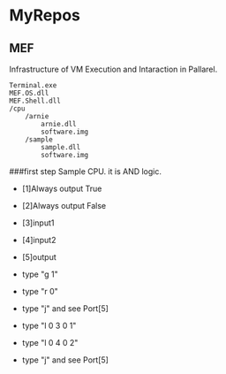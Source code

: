 # MyRepos

## MEF
Infrastructure of VM Execution and Intaraction in Pallarel.

    Terminal.exe
    MEF.OS.dll
    MEF.Shell.dll
    /cpu
        /arnie
            arnie.dll
            software.img
        /sample
            sample.dll
            software.img

###first step
Sample CPU. it is AND logic.
 - [1]Always output True
 - [2]Always output False
 - [3]input1
 - [4]input2
 - [5]output

- type "g 1"
- type "r 0"
- type "j" and see Port[5]
- type "l 0 3 0 1"
- type "l 0 4 0 2"
- type "j" and see Port[5]
